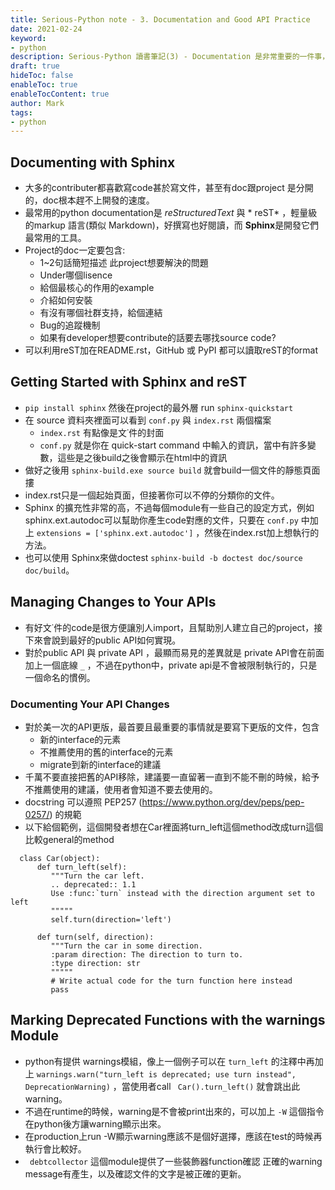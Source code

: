 ```yaml
---
title: Serious-Python note - 3. Documentation and Good API Practice
date: 2021-02-24
keyword:
- python
description: Serious-Python 讀書筆記(3) - Documentation 是非常重要的一件事，雖然寫doc是一件感覺非常煩雜的事，但其實不需要，python developer有很好的工具來幫助這件事。
draft: true
hideToc: false
enableToc: true
enableTocContent: true
author: Mark
tags:
- python
---
```


## Documenting with Sphinx
- 大多的contributer都喜歡寫code甚於寫文件，甚至有doc跟project
是分開的，doc根本趕不上開發的速度。
- 最常用的python documentation是 *reStructuredText* 與 * reST* ，輕量級的markup 語言(類似 Markdown)，好撰寫也好閱讀，而 **Sphinx**是開發它們最常用的工具。
- Project的doc一定要包含:
    - 1~2句話簡短描述 此project想要解決的問題
    - Under哪個lisence
    - 給個最核心的作用的example
    - 介紹如何安裝
    - 有沒有哪個社群支持，給個連結
    - Bug的追蹤機制
    - 如果有developer想要contribute的話要去哪找source code?
- 可以利用reST加在README.rst，GitHub 或 PyPI 都可以讀取reST的format

## Getting Started with Sphinx and reST
- `pip install sphinx` 然後在project的最外層 run `sphinx-quickstart`
- 在 source 資料夾裡面可以看到 `conf.py` 與 `index.rst` 兩個檔案
  - `index.rst` 有點像是文˙件的封面
  - `conf.py` 就是你在  quick-start command 中輸入的資訊，當中有許多變數，這些是之後build之後會顯示在html中的資訊
- 做好之後用 `sphinx-build.exe source build` 就會build一個文件的靜態頁面摟
- index.rst只是一個起始頁面，但接著你可以不停的分類你的文件。
- Sphinx 的擴充性非常的高，不過每個module有一些自己的設定方式，例如 sphinx.ext.autodoc可以幫助你產生code對應的文件，只要在 `conf.py` 中加上 `extensions = ['sphinx.ext.autodoc']` ，然後在index.rst加上想執行的方法。
- 也可以使用 Sphinx來做doctest `sphinx-build -b doctest doc/source doc/build`。

## Managing Changes to Your APIs
- 有好文˙件的code是很方便讓別人import，且幫助別人建立自己的project，接下來會說到最好的public API如何實現。
- 對於public API 與 private API ，最顯而易見的差異就是 private API會在前面加上一個底線 `_` ，不過在python中，private api是不會被限制執行的，只是一個命名的慣例。

### Documenting Your API Changes
- 對於美一次的API更版，最首要且最重要的事情就是要寫下更版的文件，包含
  - 新的interface的元素
  - 不推薦使用的舊的interface的元素
  - migrate到新的interface的建議
- 千萬不要直接把舊的API移除，建議要一直留著一直到不能不刪的時候，給予不推薦使用的建議，使用者會知道不要去使用的。
- docstring 可以遵照 PEP257 (https://www.python.org/dev/peps/pep-0257/) 的規範
- 以下給個範例，這個開發者想在Car裡面將turn_left這個method改成turn這個比較general的method

```
  class Car(object):
      def turn_left(self):
         """Turn the car left.
         .. deprecated:: 1.1
         Use :func:`turn` instead with the direction argument set to left
         """""
         self.turn(direction='left')

      def turn(self, direction):
         """Turn the car in some direction.
         :param direction: The direction to turn to.
         :type direction: str
         """""
         # Write actual code for the turn function here instead
         pass
```

## Marking Deprecated Functions with the warnings Module
- python有提供 warnings模組，像上一個例子可以在 `turn_left` 的注釋中再加上 `warnings.warn("turn_left is deprecated; use turn instead",
 DeprecationWarning)` ，當使用者call ` Car().turn_left()` 就會跳出此warning。
- 不過在runtime的時候，warning是不會被print出來的，可以加上 `-W` 這個指令在python後方讓warning顯示出來。
- 在production上run -W顯示warning應該不是個好選擇，應該在test的時候再執行會比較好。
- ` debtcollector` 這個module提供了一些裝飾器function確認 正確的warning message有產生，以及確認文件的文字是被正確的更新。